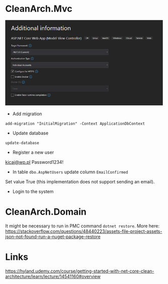 # CleanArch.Mvc
![001-CleanArchMvc](./images/001-CleanArchMvc.png)

* Add migration
```
add-migration "InitialMigration" -Context ApplicationDbContext
```

* Update database
```
update-database
```

* Register a new user

kicaj@wp.pl
Password1234!

* In table `dbo.AspNetUsers` update column `EmailConfirmed`

Set value True (this implementation does not support sending an email).

* Login to the system

# CleanArch.Domain

It might be necessary to run in PMC command `dotnet restore`. More here: https://stackoverflow.com/questions/48440223/assets-file-project-assets-json-not-found-run-a-nuget-package-restore
# Links
https://hyland.udemy.com/course/getting-started-with-net-core-clean-architecture/learn/lecture/14541160#overview
